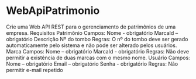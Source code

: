 # WebApiPatrimonio

Crie uma Web API REST para o gerenciamento de patrimônios de uma empresa.
Requisitos
Patrimônio
Campos:
Nome - obrigatório
MarcaId – obrigatório
Descrição
Nº do tombo
Regras: O nº do tombo deve ser gerado automaticamente pelo sistema e não pode ser alterado pelos usuários.
Marca
Campos:
Nome – obrigatório
MarcaId - obrigatório
Regras: Não deve permitir a existência de duas marcas com o mesmo nome.
Usuário
Campos:
Nome – obrigatório
Email – obrigatório
Senha - obrigatório
Regras: Não permitir e-mail repetido
